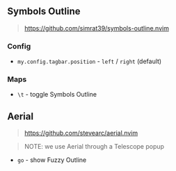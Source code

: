 ## Symbols Outline

> https://github.com/simrat39/symbols-outline.nvim

### Config

- `my.config.tagbar.position` - `left` / `right` (default)

### Maps

- `\t` - toggle Symbols Outline

## Aerial

> https://github.com/stevearc/aerial.nvim

> NOTE: we use Aerial through a Telescope popup

- `go` - show Fuzzy Outline
